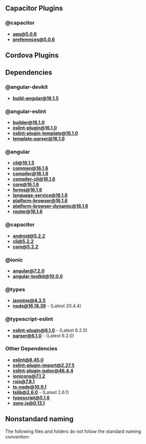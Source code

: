 ## Capacitor Plugins

### @capacitor
- **app@5.0.6**
- **preferences@5.0.6**
## Cordova Plugins

## Dependencies

### @angular-devkit
- **build-angular@16.1.5**
### @angular-eslint
- **builder@16.1.0**
- **eslint-plugin@16.1.0**
- **eslint-plugin-template@16.1.0**
- **template-parser@16.1.0**
### @angular
- **cli@16.1.5**
- **common@16.1.6**
- **compiler@16.1.6**
- **compiler-cli@16.1.6**
- **core@16.1.6**
- **forms@16.1.6**
- **language-service@16.1.6**
- **platform-browser@16.1.6**
- **platform-browser-dynamic@16.1.6**
- **router@16.1.6**
### @capacitor
- **android@5.2.2**
- **cli@5.2.2**
- **core@5.2.2**
### @ionic
- **angular@7.2.0**
- **angular-toolkit@10.0.0**
### @types
- **jasmine@4.3.5**
- **node@16.18.39** - (Latest 20.4.4)
### @typescript-eslint
- **eslint-plugin@6.1.0** - (Latest 6.2.0)
- **parser@6.1.0** - (Latest 6.2.0)
### Other Dependencies
- **eslint@8.45.0**
- **eslint-plugin-import@2.27.5**
- **eslint-plugin-jsdoc@46.4.4**
- **ionicons@7.1.2**
- **rxjs@7.8.1**
- **ts-node@10.9.1**
- **tslib@2.6.0** - (Latest 2.6.1)
- **typescript@5.1.6**
- **zone.js@0.13.1**


## Nonstandard naming
The following files and folders do not follow the standard naming convention:

